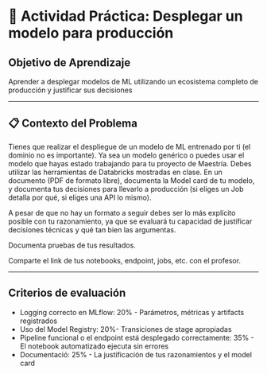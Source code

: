 # 🎯 Actividad Práctica: Desplegar un modelo para producción

## Objetivo de Aprendizaje
Aprender a desplegar modelos de ML utilizando un ecosistema completo de producción y justificar sus decisiones

---

## 📋 Contexto del Problema

Tienes que realizar el despliegue de un modelo de ML entrenado por ti (el dominio no es importante). Ya sea un modelo genérico o
puedes usar el modelo que hayas estado trabajando para tu proyecto de Maestría. Debes utilizar las herramientas de Databricks
mostradas en clase. En un documento (PDF de formato libre), documenta la Model card de tu modelo, y documenta tus 
decisiones para llevarlo a producción (si eliges un Job detalla por qué, si eliges una API lo mismo).

A pesar de que no hay un formato a seguir debes ser lo más explícito posible con tu razonamiento, ya que se evaluará tu 
capacidad de justificar decisiones técnicas y qué tan bien las argumentas.

Documenta pruebas de tus resultados.

Comparte el link de tus notebooks, endpoint, jobs, etc. con el profesor.

---

## Criterios de evaluación
- Logging correcto en MLflow: 20% - Parámetros, métricas y artifacts registrados
- Uso del Model Registry: 20%- Transiciones de stage apropiadas
- Pipeline funcional o el endpoint está desplegado correctamente: 35% - El notebook automatizado ejecuta sin errores
- Documentació: 25% - La justificación de tus razonamientos y el model card
